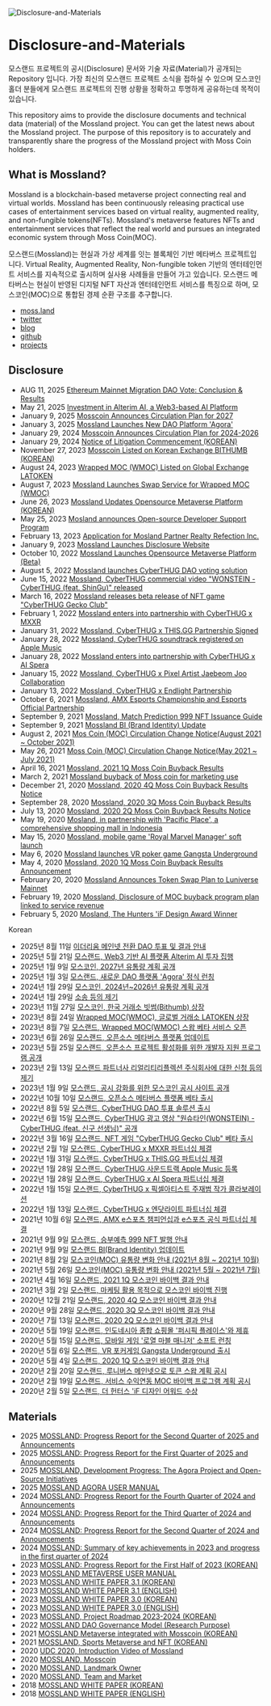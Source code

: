 ![Disclosure-and-Materials](https://user-images.githubusercontent.com/109493423/196602292-0d21e422-288e-4883-af02-56eac3cbf652.png)
# Disclosure-and-Materials

모스랜드 프로젝트의 공시(Disclosure) 문서와 기술 자료(Material)가 공개되는 Repository 입니다. 가장 최신의 모스랜드 프로젝트 소식을 접하실 수 있으며 모스코인 홀더 분들에게 모스랜드 프로젝트의 진행 상황을 정확하고 투명하게 공유하는데 목적이 있습니다.

This repository aims to provide the disclosure documents and technical data (material) of the Mossland project. You can get the latest news about the Mossland project. The purpose of this repository is to accurately and transparently share the progress of the Mossland project with Moss Coin holders.

## What is Mossland?
Mossland is a blockchain-based metaverse project connecting real and virtual worlds. Mossland has been continuously releasing practical use cases of entertainment services based on virtual reality, augmented reality, and non-fungible tokens(NFTs). Mossland's metaverse features NFTs and entertainment services that reflect the real world and pursues an integrated economic system through Moss Coin(MOC).

모스랜드(Mossland)는 현실과 가상 세계를 잇는 블록체인 기반 메타버스 프로젝트입니다.
Virtual Reality, Augmented Reality, Non-fungible token 기반의 엔터테인먼트 서비스를 지속적으로 출시하며 실사용 사례들을 만들어 가고 있습니다. 모스랜드 메타버스는 현실이 반영된 디지털 NFT 자산과 엔터테인먼트 서비스를 특징으로 하며, 모스코인(MOC)으로 통합된 경제 순환 구조를 추구합니다. 

- [moss.land](https://www.moss.land/)
- [twitter](https://twitter.com/theMossland)
- [blog](https://medium.com/mossland-blog)
- [github](https://github.com/mossland)
- [projects](https://github.com/mossland/Projects)

## Disclosure
- AUG 11, 2025 [Ethereum Mainnet Migration DAO Vote: Conclusion & Results](https://agora.moss.land/forum/68881a427d3ee1bb1f129b54)
- May 21, 2025 [Investment in Alterim AI, a Web3-based AI Platform](https://static.moss.land/disclosure/2025-05-21.pdf)
- January 9, 2025 [Mosscoin Announces Circulation Plan for 2027](https://static.moss.land/disclosure/2025-01-09+MOC+(Token+Supply+Schedule).pdf)
- January 3, 2025 [Mossland Launches New DAO Platform 'Agora'](https://medium.com/mossland-blog/agora-officially-launched-6cb9ee65a2cf)
- January 29, 2024 [Mosscoin Announces Circulation Plan for 2024-2026](https://static.moss.land/disclosure/2024-01-29+MOC+(Token+Supply+Schedule).pdf)
- January 29, 2024 [Notice of Litigation Commencement (KOREAN)](https://static.moss.land/disclosure/2024-01-29.pdf)
- November 27, 2023 [Mosscoin Listed on Korean Exchange BITHUMB (KOREAN)](https://medium.com/mossland-blog/moc-no-1-%EA%B0%80%EC%83%81%EC%9E%90%EC%82%B0-%ED%94%8C%EB%9E%AB%ED%8F%BC-%EB%B9%97%EC%8D%B8-bithumb-%EC%83%81%EC%9E%A5-60827bf49b44)
- August 24, 2023 [Wrapped MOC (WMOC) Listed on Global Exchange LATOKEN](https://medium.com/mossland-blog/wmoc-%EA%B8%80%EB%A1%9C%EB%B2%8C-%EA%B1%B0%EB%9E%98%EC%86%8C-latoken-%EC%83%81%EC%9E%A5-e66610f7af24)
- August 7, 2023 [Mossland Launches Swap Service for Wrapped MOC (WMOC)](https://swap.moss.land)
- June 26, 2023 [Mossland Updates Opensource Metaverse Platform (KOREAN)](https://github.com/mossland/mossverse/blob/main/MosslandMetaverse_ko_20230626.pdf)
- May 25, 2023 [Mosland announces Open-source Developer Support Program](https://github.com/mossland/MosslandDeveloperSupportProgram)
- February 13, 2023 [Application for Mosland Partner Realty Refection Inc.](https://static.moss.land/disclosure/2023-02-13.pdf)
- January 9, 2023 [Mossland Launches Disclosure Website](https://disclosure.moss.land/)
- October 10, 2022 [Mossland Launches Opensource Metaverse Platform (Beta)](https://github.com/mossland/mossverse)
- August 5, 2022 [Mossland launches CyberTHUG DAO voting solution](https://portal.thecyberthug.com/)
- June 15, 2022 [Mossland, CyberTHUG commercial video "WONSTEIN - CyberTHUG (feat. ShinGu)" released](https://www.youtube.com/watch?v=Glp0rbleqIk)
- March 16, 2022 [Mossland releases beta release of NFT game "CyberTHUG Gecko Club"](https://cyberthuggeckoclub.notion.site/CyberTHUG-Gecko-Club-Guidebook-2f5cb5a1b23d4257b75552d3190fdf76)
- February 1, 2022 [Mossland enters into partnership with CyberTHUG x MXXR](https://twitter.com/CyberTHUGNFT/status/1488370327151280130?s=20&t=I-nPtex3GPSr7-Q8W4NdLQ)
- January 31, 2022 [Mossland, CyberTHUG x THIS.GG Partnership Signed](https://twitter.com/CyberTHUGNFT/status/1487995906435653634?s=20&t=I-nPtex3GPSr7-Q8W4NdLQ)
- January 28, 2022 [Mossland, CyberTHUG soundtrack registered on Apple Music](https://music.apple.com/us/album/1605350560)
- January 28, 2022 [Mossland enters into partnership with CyberTHUG x AI Spera](https://twitter.com/CyberTHUGNFT/status/1486678153518993410?s=20&t=I-nPtex3GPSr7-Q8W4NdLQ)
- January 15, 2022 [Mossland, CyberTHUG x Pixel Artist Jaebeom Joo Collaboration](http://it.chosun.com/site/data/html_dir/2022/01/18/2022011801440.html)
- January 13, 2022 [Mossland, CyberTHUG x Endlight Partnership](https://twitter.com/CyberTHUGNFT/)
- October 6, 2021 [Mossland, AMX Esports Championship and Esports Official Partnership](https://github.com/mossland/Disclosure-and-Materials/blob/main/2021.07.15/%E1%84%86%E1%85%A9%E1%84%89%E1%85%B3%E1%84%85%E1%85%A2%E1%86%AB%E1%84%83%E1%85%B3%20AMX%20e%E1%84%89%E1%85%B3%E1%84%91%E1%85%A9%E1%84%8E%E1%85%B3%20%E1%84%8E%E1%85%A2%E1%86%B7%E1%84%91%E1%85%B5%E1%84%8B%E1%85%A5%E1%86%AB%E1%84%89%E1%85%B5%E1%86%B8%20e%E1%84%89%E1%85%B3%E1%84%91%E1%85%A9%E1%84%8E%E1%85%B3%20%E1%84%80%E1%85%A9%E1%86%BC%E1%84%89%E1%85%B5%E1%86%A8%20%E1%84%91%E1%85%A1%E1%84%90%E1%85%B3%E1%84%82%E1%85%A5%20%E1%84%80%E1%85%A8%E1%84%8B%E1%85%A3%E1%86%A8%20%E1%84%8E%E1%85%A6%E1%84%80%E1%85%A7%E1%86%AF.pdf)
- September 9, 2021 [Mossland, Match Prediction 999 NFT Issuance Guide](https://github.com/mossland/Disclosure-and-Materials/blob/main/2021.07.15/%E1%84%86%E1%85%A9%E1%84%89%E1%85%B3%E1%84%85%E1%85%A2%E1%86%AB%E1%84%83%E1%85%B3%20%E1%84%89%E1%85%B3%E1%86%BC%E1%84%87%E1%85%AE%E1%84%8B%E1%85%A8%E1%84%8E%E1%85%B3%E1%86%A8%20999%E1%84%8B%E1%85%A6%E1%84%89%E1%85%A5%20%E1%84%8B%E1%85%B2%E1%84%8C%E1%85%A5%E1%84%87%E1%85%AE%E1%86%AB%E1%84%83%E1%85%B3%E1%86%AF%E1%84%81%E1%85%A6%20NFT%20%E1%84%86%E1%85%A6%E1%84%83%E1%85%A1%E1%86%AF%E1%84%8B%E1%85%B3%E1%86%AF%20%E1%84%8C%E1%85%B5%E1%84%80%E1%85%B3%E1%86%B8%E1%84%92%E1%85%A1%E1%86%B8%E1%84%82%E1%85%B5%E1%84%83%E1%85%A1.pdf)
- September 9, 2021 [Mossland BI (Brand Identity) Update](https://github.com/mossland/Disclosure-and-Materials/blob/main/2021.07.15/%E1%84%86%E1%85%A9%E1%84%89%E1%85%B3%E1%84%85%E1%85%A2%E1%86%AB%E1%84%83%E1%85%B3%20BI(Brand%20Identity)%20%E1%84%8B%E1%85%A5%E1%86%B8%E1%84%83%E1%85%A6%E1%84%8B%E1%85%B5%E1%84%90%E1%85%B3%20%E1%84%80%E1%85%A9%E1%86%BC%E1%84%8C%E1%85%B5.pdf)
- August 2, 2021 [Mos Coin (MOC) Circulation Change Notice(August 2021 ~ October 2021)](https://github.com/mossland/Disclosure-and-Materials/blob/main/2021.07.15/%E1%84%86%E1%85%A9%E1%84%89%E1%85%B3%E1%84%85%E1%85%A2%E1%86%AB%E1%84%83%E1%85%B3%20MOC%20%E1%84%8B%E1%85%B2%E1%84%90%E1%85%A9%E1%86%BC%E1%84%85%E1%85%A3%E1%86%BC%20%E1%84%87%E1%85%A7%E1%86%AB%E1%84%92%E1%85%AA%20%E1%84%8B%E1%85%A1%E1%86%AB%E1%84%82%E1%85%A2(2021-08%20~%202021-10).pdf)
- May 26, 2021 [Moss Coin (MOC) Circulation Change Notice(May 2021 ~ July 2021)](https://github.com/mossland/Disclosure-and-Materials/blob/main/2021.07.15/%E1%84%86%E1%85%A9%E1%84%89%E1%85%B3%E1%84%85%E1%85%A2%E1%86%AB%E1%84%83%E1%85%B3%20MOC%20%E1%84%8B%E1%85%B2%E1%84%90%E1%85%A9%E1%86%BC%E1%84%85%E1%85%A3%E1%86%BC%20%E1%84%87%E1%85%A7%E1%86%AB%E1%84%92%E1%85%AA%20%E1%84%8B%E1%85%A1%E1%86%AB%E1%84%82%E1%85%A2(2021-05%20~%202021-07).pdf)
- April 16, 2021 [Mossland, 2021 1Q Moss Coin Buyback Results](https://github.com/mossland/Disclosure-and-Materials/blob/main/2021.07.15/%E1%84%86%E1%85%A9%E1%84%89%E1%85%B3%E1%84%85%E1%85%A2%E1%86%AB%E1%84%83%E1%85%B3%202021%201Q%20%E1%84%86%E1%85%A9%E1%84%89%E1%85%B3%E1%84%8F%E1%85%A9%E1%84%8B%E1%85%B5%E1%86%AB%20%E1%84%87%E1%85%A1%E1%84%8B%E1%85%B5%E1%84%87%E1%85%A2%E1%86%A8%20%E1%84%80%E1%85%A7%E1%86%AF%E1%84%80%E1%85%AA%20%E1%84%8B%E1%85%A1%E1%86%AB%E1%84%82%E1%85%A2.pdf)
- March 2, 2021 [Mossland buyback of Moss coin for marketing use](http://s3.ap-northeast-2.amazonaws.com/dunamuplatform-druid-disclosure-coolprod/efef878c7c58e3278473394da3efc8b1-MOC_01.pdf )
- December 21, 2020 [Mossland, 2020 4Q Moss Coin Buyback Results Notice](http://s3.ap-northeast-2.amazonaws.com/dunamuplatform-druid-disclosure-coolprod/56765ec51ef3796c5508bb242217b597-804_MOC_01.pdf)
- September 28, 2020 [Mossland, 2020 3Q Moss Coin Buyback Results](http://s3.ap-northeast-2.amazonaws.com/dunamuplatform-druid-disclosure-coolprod/9e4f2bd27de7e461971bac0d21fdb91f-594_MOC_01.pdf)
- July 13, 2020 [Mossland, 2020 2Q Moss Coin Buyback Results Notice](http://s3.ap-northeast-2.amazonaws.com/dunamuplatform-druid-disclosure-coolprod/3d785bb709103409d5838ab2c0dc6aff-402_MOC_01.pdf)
- May 19, 2020 [Mosland, in partnership with 'Pacific Place', a comprehensive shopping mall in Indonesia](http://s3.ap-northeast-2.amazonaws.com/dunamuplatform-druid-disclosure-coolprod/disclosure-316_MOC_01.pdf)
- May 15, 2020 [Mossland, mobile game 'Royal Marvel Manager' soft launch](http://s3.ap-northeast-2.amazonaws.com/dunamuplatform-druid-disclosure-coolprod/disclosure-312_MOC_01.pdf)
- May 6, 2020 [Mossland launches VR poker game Gangsta Underground](http://s3.ap-northeast-2.amazonaws.com/dunamuplatform-druid-disclosure-coolprod/disclosure-294_MOC_01.pdf)
- May 4, 2020 [Mossland, 2020 1Q Moss Coin Buyback Results Announcement](http://s3.ap-northeast-2.amazonaws.com/dunamuplatform-druid-disclosure-coolprod/disclosure-282_MOC_01.pdf)
- February 20, 2020 [Mossland Announces Token Swap Plan to Luniverse Mainnet](http://s3.ap-northeast-2.amazonaws.com/dunamuplatform-druid-disclosure-coolprod/disclosure-190_MOC_01.pdf)
- February 19, 2020 [Mossland, Disclosure of MOC buyback program plan linked to service revenue](http://s3.ap-northeast-2.amazonaws.com/dunamuplatform-druid-disclosure-coolprod/disclosure-178_MOC_01.pdf )
- February 5, 2020 [Mosland, The Hunters 'iF Design Award Winner](http://s3.ap-northeast-2.amazonaws.com/dunamuplatform-druid-disclosure-coolprod/disclosure-160_MOC_01.pdf)

Korean
- 2025년 8월 11일 [이더리움 메인넷 전환 DAO 투표 및 결과 안내](https://agora.moss.land/forum/68881a837d3ee1bb1f129b73)
- 2025년 5월 21일 [모스랜드, Web3 기반 AI 플랫폼 Alterim AI 투자 집행](https://static.moss.land/disclosure/2025-05-21.pdf)
- 2025년 1월 9일 [모스코인, 2027년 유통량 계획 공개](https://static.moss.land/disclosure/2025-01-09+MOC+(Token+Supply+Schedule).pdf)
- 2025년 1월 3일 [모스랜드, 새로운 DAO 플랫폼 'Agora' 정식 런칭	](https://medium.com/mossland-blog/agora-officially-launched-6cb9ee65a2cf)
- 2024년 1월 29일 [모스코인, 2024년~2026년 유통량 계획 공개](https://static.moss.land/disclosure/2024-01-29+MOC+(Token+Supply+Schedule).pdf)
- 2024년 1월 29일 [소송 등의 제기](https://static.moss.land/disclosure/2024-01-29.pdf)
- 2023년 11월 27일 [모스코인, 한국 거래소 빗썸(Bithumb) 상장](https://medium.com/mossland-blog/moc-no-1-%EA%B0%80%EC%83%81%EC%9E%90%EC%82%B0-%ED%94%8C%EB%9E%AB%ED%8F%BC-%EB%B9%97%EC%8D%B8-bithumb-%EC%83%81%EC%9E%A5-60827bf49b44)
- 2023년 8월 24일 [Wrapped MOC(WMOC), 글로벌 거래소 LATOKEN 상장](https://medium.com/mossland-blog/wmoc-%EA%B8%80%EB%A1%9C%EB%B2%8C-%EA%B1%B0%EB%9E%98%EC%86%8C-latoken-%EC%83%81%EC%9E%A5-e66610f7af24)
- 2023년 8월 7일 [모스랜드, Wrapped MOC(WMOC) 스왑 베타 서비스 오픈](https://swap.moss.land)
- 2023년 6월 26일 [모스랜드, 오픈소스 메타버스 플랫폼 업데이트](https://github.com/mossland/mossverse/blob/main/MosslandMetaverse_ko_20230626.pdf)
- 2023년 5월 25일 [모스랜드, 오픈소스 프로젝트 활성화를 위한 개발자 지원 프로그램 공개](https://github.com/mossland/MosslandDeveloperSupportProgram)
- 2023년 2월 13일 [모스랜드 파트너사 리얼리티리플렉션 주식회사에 대한 신청 등의 제기](https://static.moss.land/disclosure/2023-02-13.pdf)
- 2023년 1월 9일 [모스랜드, 공시 강화를 위한 모스코인 공시 사이트 공개](https://disclosure.moss.land/)
- 2022년 10월 10일 [모스랜드, 오픈소스 메타버스 플랫폼 베타 출시](https://github.com/mossland/mossverse)
- 2022년 8월 5일 [모스랜드, CyberTHUG DAO 투표 솔루션 출시](https://portal.thecyberthug.com/)
- 2022년 6월 15일 [모스랜드, CyberTHUG 광고 영상 "원슈타인(WONSTEIN) - CyberTHUG (feat. 신구 선생님)" 공개](https://www.youtube.com/watch?v=Glp0rbleqIk)
- 2022년 3월 16일 [모스랜드, NFT 게임 "CyberTHUG Gecko Club" 베타 출시](https://cyberthuggeckoclub.notion.site/CyberTHUG-Gecko-Club-Guidebook-2f5cb5a1b23d4257b75552d3190fdf76)
- 2022년 2월 1일 [모스랜드, CyberTHUG x MXXR 파트너십 체결](https://twitter.com/CyberTHUGNFT/status/1488370327151280130?s=20&t=I-nPtex3GPSr7-Q8W4NdLQ)
- 2022년 1월 31일 [모스랜드, CyberTHUG x THIS.GG 파트너십 체결](https://twitter.com/CyberTHUGNFT/status/1487995906435653634?s=20&t=I-nPtex3GPSr7-Q8W4NdLQ)
- 2022년 1월 28일 [모스랜드, CyberTHUG 사운드트랙 Apple Music 등록](https://music.apple.com/us/album/1605350560)
- 2022년 1월 28일 [모스랜드, CyberTHUG x AI Spera 파트너십 체결](https://twitter.com/CyberTHUGNFT/status/1486678153518993410?s=20&t=I-nPtex3GPSr7-Q8W4NdLQ)
- 2022년 1월 15일 [모스랜드, CyberTHUG x 픽셀아티스트 주재범 작가 콜라보레이션](http://it.chosun.com/site/data/html_dir/2022/01/18/2022011801440.html)
- 2022년 1월 13일 [모스랜드, CyberTHUG x 엔닷라이트 파트너십 체결](https://twitter.com/CyberTHUGNFT/)
- 2021년 10월 6일 [모스랜드, AMX e스포츠 챔피언십과 e스포츠 공식 파트너십 체결](https://github.com/mossland/Disclosure-and-Materials/blob/main/2021.07.15/%E1%84%86%E1%85%A9%E1%84%89%E1%85%B3%E1%84%85%E1%85%A2%E1%86%AB%E1%84%83%E1%85%B3%20AMX%20e%E1%84%89%E1%85%B3%E1%84%91%E1%85%A9%E1%84%8E%E1%85%B3%20%E1%84%8E%E1%85%A2%E1%86%B7%E1%84%91%E1%85%B5%E1%84%8B%E1%85%A5%E1%86%AB%E1%84%89%E1%85%B5%E1%86%B8%20e%E1%84%89%E1%85%B3%E1%84%91%E1%85%A9%E1%84%8E%E1%85%B3%20%E1%84%80%E1%85%A9%E1%86%BC%E1%84%89%E1%85%B5%E1%86%A8%20%E1%84%91%E1%85%A1%E1%84%90%E1%85%B3%E1%84%82%E1%85%A5%20%E1%84%80%E1%85%A8%E1%84%8B%E1%85%A3%E1%86%A8%20%E1%84%8E%E1%85%A6%E1%84%80%E1%85%A7%E1%86%AF.pdf)
- 2021년 9월 9일 [모스랜드, 승부예측 999 NFT 발행 안내](https://github.com/mossland/Disclosure-and-Materials/blob/main/2021.07.15/%E1%84%86%E1%85%A9%E1%84%89%E1%85%B3%E1%84%85%E1%85%A2%E1%86%AB%E1%84%83%E1%85%B3%20%E1%84%89%E1%85%B3%E1%86%BC%E1%84%87%E1%85%AE%E1%84%8B%E1%85%A8%E1%84%8E%E1%85%B3%E1%86%A8%20999%E1%84%8B%E1%85%A6%E1%84%89%E1%85%A5%20%E1%84%8B%E1%85%B2%E1%84%8C%E1%85%A5%E1%84%87%E1%85%AE%E1%86%AB%E1%84%83%E1%85%B3%E1%86%AF%E1%84%81%E1%85%A6%20NFT%20%E1%84%86%E1%85%A6%E1%84%83%E1%85%A1%E1%86%AF%E1%84%8B%E1%85%B3%E1%86%AF%20%E1%84%8C%E1%85%B5%E1%84%80%E1%85%B3%E1%86%B8%E1%84%92%E1%85%A1%E1%86%B8%E1%84%82%E1%85%B5%E1%84%83%E1%85%A1.pdf)
- 2021년 9월 9일 [모스랜드 BI(Brand Identity) 업데이트](https://github.com/mossland/Disclosure-and-Materials/blob/main/2021.07.15/%E1%84%86%E1%85%A9%E1%84%89%E1%85%B3%E1%84%85%E1%85%A2%E1%86%AB%E1%84%83%E1%85%B3%20BI(Brand%20Identity)%20%E1%84%8B%E1%85%A5%E1%86%B8%E1%84%83%E1%85%A6%E1%84%8B%E1%85%B5%E1%84%90%E1%85%B3%20%E1%84%80%E1%85%A9%E1%86%BC%E1%84%8C%E1%85%B5.pdf)
- 2021년 8월 2일 [모스코인(MOC) 유통량 변화 안내 (2021년 8월 ~ 2021년 10월)](https://github.com/mossland/Disclosure-and-Materials/blob/main/2021.07.15/%E1%84%86%E1%85%A9%E1%84%89%E1%85%B3%E1%84%85%E1%85%A2%E1%86%AB%E1%84%83%E1%85%B3%20MOC%20%E1%84%8B%E1%85%B2%E1%84%90%E1%85%A9%E1%86%BC%E1%84%85%E1%85%A3%E1%86%BC%20%E1%84%87%E1%85%A7%E1%86%AB%E1%84%92%E1%85%AA%20%E1%84%8B%E1%85%A1%E1%86%AB%E1%84%82%E1%85%A2(2021-08%20~%202021-10).pdf)
- 2021년 5월 26일 [모스코인(MOC) 유통량 변화 안내 (2021년 5월 ~ 2021년 7월)](https://github.com/mossland/Disclosure-and-Materials/blob/main/2021.07.15/%E1%84%86%E1%85%A9%E1%84%89%E1%85%B3%E1%84%85%E1%85%A2%E1%86%AB%E1%84%83%E1%85%B3%20MOC%20%E1%84%8B%E1%85%B2%E1%84%90%E1%85%A9%E1%86%BC%E1%84%85%E1%85%A3%E1%86%BC%20%E1%84%87%E1%85%A7%E1%86%AB%E1%84%92%E1%85%AA%20%E1%84%8B%E1%85%A1%E1%86%AB%E1%84%82%E1%85%A2(2021-05%20~%202021-07).pdf)
- 2021년 4월 16일 [모스랜드, 2021 1Q 모스코인 바이백 결과 안내](https://github.com/mossland/Disclosure-and-Materials/blob/main/2021.07.15/%E1%84%86%E1%85%A9%E1%84%89%E1%85%B3%E1%84%85%E1%85%A2%E1%86%AB%E1%84%83%E1%85%B3%202021%201Q%20%E1%84%86%E1%85%A9%E1%84%89%E1%85%B3%E1%84%8F%E1%85%A9%E1%84%8B%E1%85%B5%E1%86%AB%20%E1%84%87%E1%85%A1%E1%84%8B%E1%85%B5%E1%84%87%E1%85%A2%E1%86%A8%20%E1%84%80%E1%85%A7%E1%86%AF%E1%84%80%E1%85%AA%20%E1%84%8B%E1%85%A1%E1%86%AB%E1%84%82%E1%85%A2.pdf)
- 2021년 3월 2일 [모스랜드, 마케팅 활용 목적으로 모스코인 바이백 진행](http://s3.ap-northeast-2.amazonaws.com/dunamuplatform-druid-disclosure-coolprod/efef878c7c58e3278473394da3efc8b1-MOC_01.pdf)
- 2020년 12월 21일 [모스랜드, 2020 4Q 모스코인 바이백 결과 안내](http://s3.ap-northeast-2.amazonaws.com/dunamuplatform-druid-disclosure-coolprod/56765ec51ef3796c5508bb242217b597-804_MOC_01.pdf)
- 2020년 9월 28일 [모스랜드, 2020 3Q 모스코인 바이백 결과 안내](http://s3.ap-northeast-2.amazonaws.com/dunamuplatform-druid-disclosure-coolprod/9e4f2bd27de7e461971bac0d21fdb91f-594_MOC_01.pdf)
- 2020년 7월 13일 [모스랜드, 2020 2Q 모스코인 바이백 결과 안내](http://s3.ap-northeast-2.amazonaws.com/dunamuplatform-druid-disclosure-coolprod/3d785bb709103409d5838ab2c0dc6aff-402_MOC_01.pdf)
- 2020년 5월 19일 [모스랜드, 인도네시아 종합 쇼핑몰 '퍼시픽 플레이스'와 제휴](http://s3.ap-northeast-2.amazonaws.com/dunamuplatform-druid-disclosure-coolprod/disclosure-316_MOC_01.pdf)
- 2020년 5월 15일 [모스랜드, 모바일 게임 '로열 마블 매니저' 소프트 런칭](http://s3.ap-northeast-2.amazonaws.com/dunamuplatform-druid-disclosure-coolprod/disclosure-312_MOC_01.pdf)
- 2020년 5월 6일 [모스랜드, VR 포커게임 Gangsta Underground 출시](http://s3.ap-northeast-2.amazonaws.com/dunamuplatform-druid-disclosure-coolprod/disclosure-294_MOC_01.pdf)
- 2020년 5월 4일 [모스랜드, 2020 1Q 모스코인 바이백 결과 안내](http://s3.ap-northeast-2.amazonaws.com/dunamuplatform-druid-disclosure-coolprod/disclosure-282_MOC_01.pdf)
- 2020년 2월 20일 [모스랜드, 루니버스 메인넷으로 토큰 스왑 계획 공시](http://s3.ap-northeast-2.amazonaws.com/dunamuplatform-druid-disclosure-coolprod/disclosure-190_MOC_01.pdf)
- 2020년 2월 19일 [모스랜드, 서비스 수익연동 MOC 바이백 프로그램 계획 공시](http://s3.ap-northeast-2.amazonaws.com/dunamuplatform-druid-disclosure-coolprod/disclosure-178_MOC_01.pdf)
- 2020년 2월 5일 [모스랜드, 더 헌터스 'iF 디자인 어워드 수상](http://s3.ap-northeast-2.amazonaws.com/dunamuplatform-druid-disclosure-coolprod/disclosure-160_MOC_01.pdf)

## Materials
- 2025 [MOSSLAND: Progress Report for the Second Quarter of 2025 and Announcements](https://static.moss.land/docs/mossland_q2_report_2025-07-11.pdf)
- 2025 [MOSSLAND: Progress Report for the First Quarter of 2025 and Announcements](https://static.moss.land/docs/mossland_q1_report_2025-04-02.pdf)
- 2025 [MOSSLAND, Development Progress: The Agora Project and Open-Source Initiatives](https://static.moss.land/docs/mossland_development_progress_2025-01-04.pdf)
- 2025 [MOSSLAND AGORA USER MANUAL](https://medium.com/mossland-blog/agora-officially-launched-6cb9ee65a2cf)
- 2024 [MOSSLAND: Progress Report for the Fourth Quarter of 2024 and Announcements](https://medium.com/mossland-blog/summary-and-notices-on-2024-progress-ef73a9b4f5a8)
- 2024 [MOSSLAND: Progress Report for the Third Quarter of 2024 and Announcements](https://medium.com/mossland-blog/summary-of-progress-in-q3-2024-and-announcements-7e14deaa12c0)
- 2024 [MOSSLAND: Progress Report for the Second Quarter of 2024 and Announcements](https://medium.com/mossland-blog/summary-of-progress-in-q2-2024-and-announcements-e0ed61934c58)
- 2024 [MOSSLAND: Summary of key achievements in 2023 and progress in the first quarter of 2024](https://medium.com/mossland-blog/summary-of-key-achievements-in-2023-and-progress-in-the-first-quarter-of-2024-e6918fd779b0)
- 2023 [MOSSLAND: Progress Report for the First Half of 2023 (KOREAN)](https://s3.ap-northeast-2.amazonaws.com/static.moss.land/docs/mossland_roadmap_2023-11-22.pdf)
- 2023 [MOSSLAND METAVERSE USER MANUAL](https://medium.com/mossland-blog/%EB%AA%A8%EC%8A%A4%EB%9E%9C%EB%93%9C-%EB%A9%94%ED%83%80%EB%B2%84%EC%8A%A4-%EC%82%AC%EC%9A%A9-%EC%84%A4%EB%AA%85%EC%84%9C-33ab0d93c7b4)
- 2023 [MOSSLAND WHITE PAPER 3.1 (KOREAN)](https://s3.ap-northeast-2.amazonaws.com/moss.land/whitepaper/Mossland+Whitepaper+KOR+(v3.1).pdf)
- 2023 [MOSSLAND WHITE PAPER 3.1 (ENGLISH)](https://s3.ap-northeast-2.amazonaws.com/moss.land/whitepaper/Mossland+Whitepaper+ENG+(v3.1).pdf)
- 2023 [MOSSLAND WHITE PAPER 3.0 (KOREAN)](https://s3.ap-northeast-2.amazonaws.com/moss.land/whitepaper/Mossland+Whitepaper+KOR+2023-08-08.pdf)
- 2023 [MOSSLAND WHITE PAPER 3.0 (ENGLISH)](https://s3.ap-northeast-2.amazonaws.com/moss.land/whitepaper/Mossland+Whitepaper+ENG+2023-08-08.pdf)
- 2023 [MOSSLAND, Project Roadmap 2023-2024 (KOREAN)](https://s3.ap-northeast-2.amazonaws.com/static.moss.land/docs/mossland_roadmap_2023.pdf)
- 2022 [MOSSLAND DAO Governance Model (Research Purpose)](https://github.com/mossland/MossDAO)
- 2021 [MOSSLAND Metaverse integrated with Mosscoin (KOREAN)](https://github.com/mossland/mossverse/blob/main/%EB%AA%A8%EC%8A%A4%EB%9E%9C%EB%93%9C%20%EB%AA%A8%EC%8A%A4%EC%BD%94%EC%9D%B8%EC%9C%BC%EB%A1%9C%20%ED%86%B5%ED%95%A9%EB%90%9C%20%EB%A9%94%ED%83%80%EB%B2%84%EC%8A%A4%202021-09-09.pdf)
- 2021 [MOSSLAND, Sports Metaverse and NFT (KOREAN)](https://github.com/mossland/Disclosure-and-Materials/tree/main/2021.07.15)
- 2020 [UDC 2020, Introduction Video of Mossland](https://www.youtube.com/watch?v=O_OqmwvwtXE)
- 2020 [MOSSLAND, Mosscoin](http://static.moss.land/disclosure/2020_03.pdf)
- 2020 [MOSSLAND, Landmark Owner](http://static.moss.land/disclosure/2020_02.pdf)
- 2020 [MOSSLAND, Team and Market](http://static.moss.land/disclosure/2020_01.pdf)
- 2018 [MOSSLAND WHITE PAPER (KOREAN)](https://s3.ap-northeast-2.amazonaws.com/moss.land/whitepaper/Mossland+Whitepaper+-+KOR.pdf)
- 2018 [MOSSLAND WHITE PAPER (ENGLISH)](https://s3.ap-northeast-2.amazonaws.com/moss.land/whitepaper/Mossland+Whitepaper+-+ENG.pdf)


